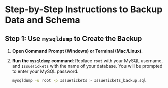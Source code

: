 # Step-by-Step Instructions to Backup Data and Schema

## Step 1: Use `mysqldump` to Create the Backup

1. **Open Command Prompt (Windows) or Terminal (Mac/Linux)**.

2. **Run the `mysqldump` command**:
   Replace `root` with your MySQL username, and `IssueTickets` with the name of your database. You will be prompted to enter your MySQL password.

   ```sh
   mysqldump -u root -p IssueTickets > IssueTickets_backup.sql
